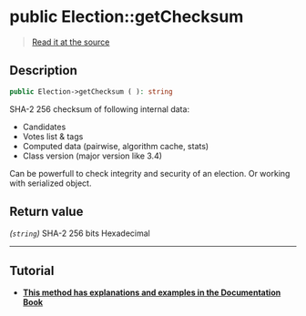 # public Election::getChecksum

> [Read it at the source](https://github.com/julien-boudry/Condorcet/blob/master/src/Election.php#L266)

## Description    

```php
public Election->getChecksum ( ): string
```

SHA-2 256 checksum of following internal data:
* Candidates
* Votes list & tags
* Computed data (pairwise, algorithm cache, stats)
* Class version (major version like 3.4)

Can be powerfull to check integrity and security of an election. Or working with serialized object.


## Return value   

*(`string`)* SHA-2 256 bits Hexadecimal


---------------------------------------

## Tutorial

* **[This method has explanations and examples in the Documentation Book](https://docs.condorcet.io/book/3.AsPhpLibrary/8.GoFurther/2.CryptographicChecksum)**    
